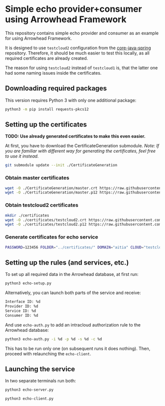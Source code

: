 # Simple echo provider+consumer using Arrowhead Framework

This repository contains simple echo provider and consumer as an example for using Arrowhead Framework.

It is designed to use `testcloud2` configuration from the [core-java-spring](https://github.com/eclipse-arrowhead/core-java-spring) repository. Therefore, it should be much easier to test this locally, as all required certificates are already created.

The reason for using `testcloud2` instead of `testcloud1` is, that the latter one had some naming issues inside the certificates.

## Downloading required packages

This version requires Python 3 with only one additional package:

```sh
python3 -m pip install requests-pkcs12
```

## Setting up the certificates
**TODO: Use already generated certificates to make this even easier.**

At first, you have to download the CertificateGeneration submodule.
_Note: If you are familiar with different way for generating the certificates, feel free to use it instead._

```sh
git submodule update --init ./CertificateGeneration
```

### Obtain master certificates

```sh
wget -O ./CertificateGeneration/master.crt https://raw.githubusercontent.com/eclipse-arrowhead/core-java-spring/master/certificates/master.crt
wget -O ./CertificateGeneration/master.p12 https://raw.githubusercontent.com/eclipse-arrowhead/core-java-spring/master/certificates/master.p12
```

### Obtain testcloud2 certificates

```sh
mkdir ./certificates
wget -O ./certificates/testcloud2.crt https://raw.githubusercontent.com/eclipse-arrowhead/core-java-spring/master/certificates/testcloud2/testcloud2.crt
wget -O ./certificates/testcloud2.p12 https://raw.githubusercontent.com/eclipse-arrowhead/core-java-spring/master/certificates/testcloud2/testcloud2.p12
```

### Generate certificates for echo service

```sh
PASSWORD=123456 FOLDER="../certificates/" DOMAIN="aitia" CLOUD="testcloud2" bash ./CertificateGeneration/generate.sh echo_server echo_client
```

## Setting up the rules (and services, etc.)

To set up all required data in the Arrowhead database, at first run:

```sh
python3 echo-setup.py
```

Alternatively, you can launch both parts of the service and receive:
```sh
Interface ID: %d
Provider ID: %d
Service ID: %d
Consumer ID: %d
```

And use `echo-auth.py` to add an intracloud authorization rule to the Arrowhead database:

```sh
python3 echo-auth.py -i %d -p %d -s %d -c %d
```

This has to be run only one (on subsequent runs it does nothing). Then, proceed with relaunching the `echo-client`.

## Launching the service

In two separate terminals run both:

```sh
python3 echo-server.py
```

```sh
python3 echo-client.py
```